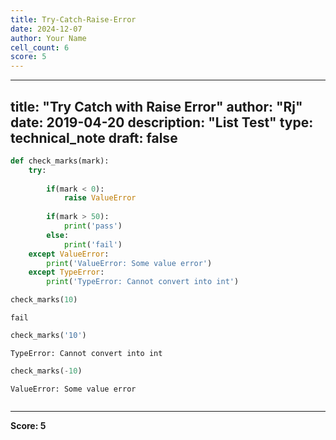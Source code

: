 ```yaml
---
title: Try-Catch-Raise-Error
date: 2024-12-07
author: Your Name
cell_count: 6
score: 5
---
```


---
title: "Try Catch with Raise Error"
author: "Rj"
date: 2019-04-20
description: "List Test"
type: technical_note
draft: false
---

```python
def check_marks(mark):
    try:
        
        if(mark < 0):
            raise ValueError
        
        if(mark > 50):
            print('pass')
        else:
            print('fail')
    except ValueError:
        print('ValueError: Some value error')
    except TypeError:
        print('TypeError: Cannot convert into int')
```


```python
check_marks(10)
```

    fail



```python
check_marks('10')
```

    TypeError: Cannot convert into int



```python
check_marks(-10)
```

    ValueError: Some value error



```python

```


---
**Score: 5**